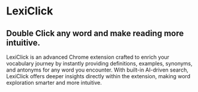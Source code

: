 # LexiClick
## Double Click any word and make reading more intuitive.
LexiClick is an advanced Chrome extension crafted to enrich your vocabulary journey by instantly providing definitions, examples, synonyms, and antonyms for any word you encounter. With built-in AI-driven search, LexiClick offers deeper insights directly within the extension, making word exploration smarter and more intuitive.
